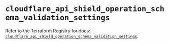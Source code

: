 # `cloudflare_api_shield_operation_schema_validation_settings`

Refer to the Terraform Registry for docs: [`cloudflare_api_shield_operation_schema_validation_settings`](https://registry.terraform.io/providers/cloudflare/cloudflare/4.37.0/docs/resources/api_shield_operation_schema_validation_settings).
